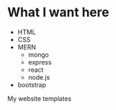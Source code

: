 # What I want here
- HTML  
- CSS  
- MERN  
    - mongo
    - express
    - react
    - node.js
- bootstrap

My website templates
